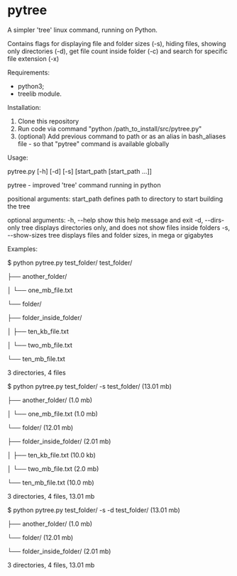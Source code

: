 # pytree
A simpler 'tree' linux command, running on Python.

Contains flags for displaying file and folder sizes (-s),
hiding files, showing only directories (-d),
get file count inside folder (-c) and search for specific file
extension (-x)

Requirements:
- python3;
- treelib module.

Installation:
1. Clone this repository
2. Run code via command "python /path_to_install/src/pytree.py"
3. (optional) Add previous command to path or as an alias in bash_aliases file - so that "pytree" command is available globally

Usage:

pytree.py [-h] [-d] [-s] [start_path [start_path ...]]

pytree - improved 'tree' command running in python

positional arguments:
start_path        defines path to directory to start building the tree

optional arguments:
-h, --help        show this help message and exit 
-d, --dirs-only   tree displays directories only, and does not show files inside folders
-s, --show-sizes  tree displays files and folder sizes, in mega or gigabytes

Examples:

$ python pytree.py test_folder/
test_folder/

├── another_folder/

│   └── one_mb_file.txt

└── folder/

   ├── folder_inside_folder/
   
   │   ├── ten_kb_file.txt
    
   │   └── two_mb_file.txt
    
   └── ten_mb_file.txt

3 directories, 4 files


$ python pytree.py test_folder/ -s 
test_folder/ (13.01 mb)

├── another_folder/ (1.0 mb) 

│   └── one_mb_file.txt (1.0 mb) 

└── folder/ (12.01 mb) 

   ├── folder_inside_folder/ (2.01 mb) 
    
   │   ├── ten_kb_file.txt (10.0 kb) 
   
   │   └── two_mb_file.txt (2.0 mb) 
    
   └── ten_mb_file.txt (10.0 mb) 

3 directories, 4 files, 13.01 mb 

$ python pytree.py test_folder/ -s -d 
test_folder/ (13.01 mb) 

├── another_folder/ (1.0 mb) 

└── folder/ (12.01 mb) 

   └── folder_inside_folder/ (2.01 mb) 

3 directories, 4 files, 13.01 mb
